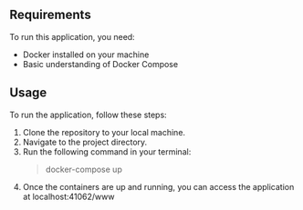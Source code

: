 ## Requirements
To run this application, you need:
- Docker installed on your machine
- Basic understanding of Docker Compose

## Usage
To run the application, follow these steps:
1. Clone the repository to your local machine.
2. Navigate to the project directory.
3. Run the following command in your terminal:
   >docker-compose up
4. Once the containers are up and running, you can access the application at localhost:41062/www
